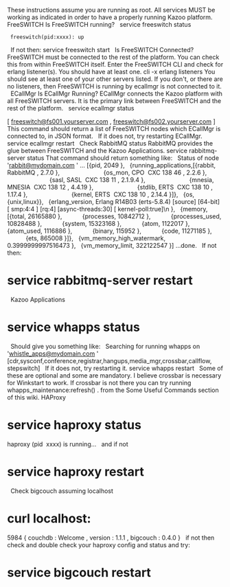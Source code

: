 These instructions assume you are running as root. All services MUST be working as indicated in order to have a properly running Kazoo platform.
FreeSWITCH
Is FreeSWITCH running?
 
service freeswitch status
 
     freeswitch(pid:xxxx): up


 
If not then:
service freeswitch start
 
Is FreeSWITCH Connected?
FreeSWITCH must be connected to the rest of the platform. You can check this from within FreeSWITCH itself.
Enter the FreeSWITCH CLI and check for erlang listener(s). You should have at least one.
cli -x 
erlang listeners
You should see at least one of your other servers listed. If you don't, or there are no listeners, then FreeSWITCH is running by ecallmgr is not connected to it.
 
ECallMgr
Is ECallMgr Running?
ECallMgr connects the Kazoo platform with all FreeSWITCH servers. It is the primary link between FreeSWITCH and the rest of the platform.
 
service ecallmgr status

[
freeswitch@fs001.yourserver.com
,
freeswitch@fs002.yourserver.com
]
This command should return a list of FreeSWITCH nodes which ECallMgr is connected to, in JSON format.
 
If it does not, try restarting ECallMgr.
service ecallmgr restart
 
Check RabbitMQ status
RabbitMQ provides the 
glue
 between FreeSWITCH and the Kazoo Applications.
service rabbitmq-server status
That command should return something like:
 
Status of node 
'rabbit@mydomain.com
'
...
[{pid,
2049
},
 
{running_applications,[{rabbit,
RabbitMQ
,
2.7.0
},
                        
{os_mon,
CPO  CXC 138 46
,
2.2.6
},
                        
{sasl,
SASL  CXC 138 11
,
2.1.9.4
},
                        
{mnesia,
MNESIA  CXC 138 12
,
4.4.19
},
                        
{stdlib,
ERTS  CXC 138 10
,
1.17.4
},
                        
{kernel,
ERTS  CXC 138 10
,
2.14.4
}]},
 
{os,{unix,linux}},
 
{erlang_version,
Erlang R14B03 (erts-5.8.4) [source] [64-bit] [
smp:4:4
] [rq:4] [async-threads:30] [
kernel-poll:true]\n
},
 
{memory,[{total,
26165880
},
          
{processes,
10842712
},
          
{processes_used,
10828488
},
          
{system,
15323168
},
          
{atom,
1122017
},
          
{atom_used,
1116886
},
          
{binary,
115952
},
          
{code,
11271185
},
          
{ets,
865008
}]},
 
{vm_memory_high_watermark,
0.3999999997516473
},
 
{vm_memory_limit,
322122547
}]
...done.
 
If not then:
 
# service rabbitmq-server restart
 
Kazoo Applications
 
# service whapps status
 
Should give you something like:
 
Searching 
for
running whapps on 
'whistle_apps@mydomain.com
'
[cdr,sysconf,conference,registrar,hangups,media_mgr,crossbar,callflow,
 
stepswitch]
 
If it does not, try restarting it.
service whapps restart
 
Some of these are optional and some are mandatory. I believe crossbar is necessary for Winkstart to work. If crossbar is not there you can try running 
whapps_maintenance:refresh()
.
 from the 
Some Useful Commands
 section of this wiki.
HAProxy
 
# service haproxy status
haproxy (pid  xxxx) is running...
 
and if not
 
# service haproxy restart
 
Check bigcouch
assuming localhost
 
# curl localhost:
5984
{
couchdb
:
Welcome
,
version
:
1.1.1
,
bigcouch
:
0.4.0
}
 
if not then check and double check your haproxy config and status and try:
 
# service bigcouch restart
 
 
